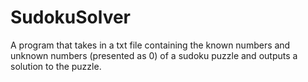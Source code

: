 # SudokuSolver
A program that takes in a txt file containing the known numbers and unknown numbers (presented as 0) of a sudoku puzzle and outputs a solution to the puzzle.
